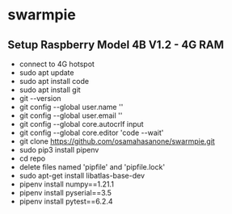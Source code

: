 # swarmpie

## Setup Raspberry Model 4B V1.2 - 4G RAM

- connect to 4G hotspot
- sudo apt update
- sudo apt install code
- sudo apt install git
- git --version
- git config --global user.name ''
- git config --global user.email ''
- git config --global core.autocrlf input
- git config --global core.editor 'code --wait'
- git clone https://github.com/osamahasanone/swarmpie.git
- sudo pip3 install pipenv
- cd repo
- delete files named 'pipfile' and 'pipfile.lock'
- sudo apt-get install libatlas-base-dev
- pipenv install numpy==1.21.1
- pipenv install pyserial==3.5
- pipenv install pytest==6.2.4
